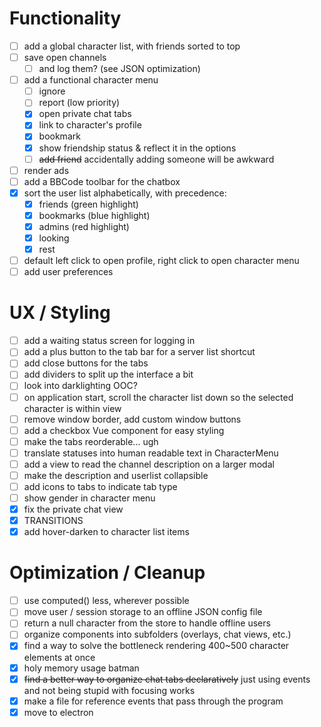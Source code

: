 # Functionality
- [ ] add a global character list, with friends sorted to top
- [ ] save open channels
  - [ ] and log them? (see JSON optimization)
- [ ] add a functional character menu
  - [ ] ignore
  - [ ] report (low priority)
  - [x] open private chat tabs
  - [x] link to character's profile
  - [x] bookmark
  - [x] show friendship status & reflect it in the options
  - [ ] ~~add friend~~ accidentally adding someone will be awkward
- [ ] render ads
- [ ] add a BBCode toolbar for the chatbox
- [x] sort the user list alphabetically, with precedence:
  - [x] friends (green highlight)
  - [x] bookmarks (blue highlight)
  - [x] admins (red highlight)
  - [x] looking
  - [x] rest
- [ ] default left click to open profile, right click to open character menu
- [ ] add user preferences

# UX / Styling
- [ ] add a waiting status screen for logging in
- [ ] add a plus button to the tab bar for a server list shortcut
- [ ] add close buttons for the tabs
- [ ] add dividers to split up the interface a bit
- [ ] look into darklighting OOC?
- [ ] on application start, scroll the character list down so the selected character is within view
- [ ] remove window border, add custom window buttons
- [ ] add a checkbox Vue component for easy styling
- [ ] make the tabs reorderable... ugh
- [ ] translate statuses into human readable text in CharacterMenu
- [ ] add a view to read the channel description on a larger modal
- [ ] make the description and userlist collapsible
- [ ] add icons to tabs to indicate tab type
- [ ] show gender in character menu
- [x] fix the private chat view
- [x] TRANSITIONS
- [x] add hover-darken to character list items

# Optimization / Cleanup
- [ ] use computed() less, wherever possible
- [ ] move user / session storage to an offline JSON config file
- [ ] return a null character from the store to handle offline users
- [ ] organize components into subfolders (overlays, chat views, etc.)
- [x] find a way to solve the bottleneck rendering 400~500 character elements at once
- [x] holy memory usage batman
- [x] ~~find a better way to organize chat tabs declaratively~~ just using events and not being stupid with focusing works
- [x] make a file for reference events that pass through the program
- [x] move to electron
